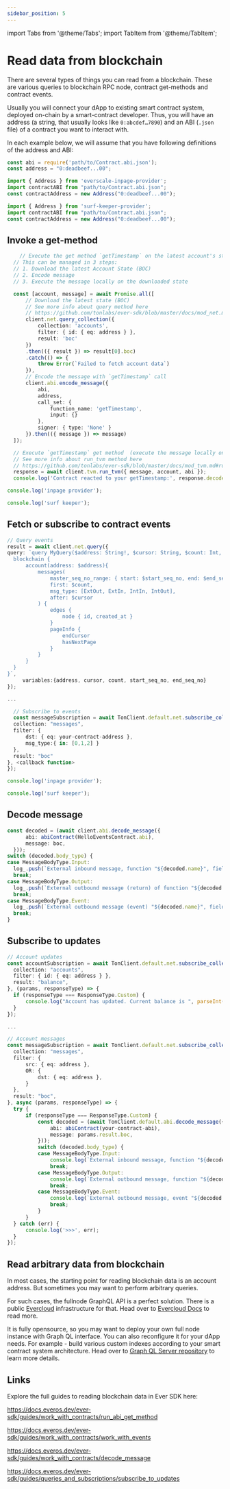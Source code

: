 ```yaml
---
sidebar_position: 5
---
```


import Tabs from '@theme/Tabs';
import TabItem from '@theme/TabItem';

# Read data from blockchain

There are several types of things you can read from a blockchain. These are various queries to blockchain RPC node, contract get-methods and contract events.

Usually you will connect your dApp to existing smart contract system, deployed on-chain by a smart-contract developer. Thus, you will have an address (a string, that usually looks like `0:abcdef…7890`) and an ABI (`.json` file) of a contract you want to interact with.

In each example below, we will assume that you have following definitions of the address and ABI:

<Tabs>
  <TabItem value="ever-sdk" label="ever-sdk-js">

  ```typescript
  const abi = require('path/to/Contract.abi.json');
  const address = "0:deadbeef...00";
  ```
  </TabItem>
  
  <TabItem value="inp-prov" label="everscale-inpage-provider">

  ```typescript
  import { Address } from 'everscale-inpage-provider';
  import contractABI from "path/to/Contract.abi.json";
  const contractAddress = new Address("0:deadbeef...00");
  ```
  </TabItem>

  <TabItem value="surf-keeper" label="surf-keeper-provider">

  ```typescript
  import { Address } from 'surf-keeper-provider';
  import contractABI from "path/to/Contract.abi.json";
  const contractAddress = new Address("0:deadbeef...00");
  ```
  </TabItem>
</Tabs>


## Invoke a get-method

<Tabs>
  <TabItem value="ever-sdk" label="ever-sdk-js">

  ```typescript
      // Execute the get method `getTimestamp` on the latest account's state
    // This can be managed in 3 steps:
    // 1. Download the latest Account State (BOC)
    // 2. Encode message
    // 3. Execute the message locally on the downloaded state

    const [account, message] = await Promise.all([
        // Download the latest state (BOC)
        // See more info about query method here 
        // https://github.com/tonlabs/ever-sdk/blob/master/docs/mod_net.md#query_collection
        client.net.query_collection({
            collection: 'accounts',
            filter: { id: { eq: address } },
            result: 'boc'
        })
        .then(({ result }) => result[0].boc)
        .catch(() => {
            throw Error(`Failed to fetch account data`)
        }),
        // Encode the message with `getTimestamp` call
        client.abi.encode_message({
            abi,
            address,
            call_set: {
                function_name: 'getTimestamp',
                input: {}
            },
            signer: { type: 'None' }
        }).then(({ message }) => message)
    ]);

    // Execute `getTimestamp` get method  (execute the message locally on TVM)
    // See more info about run_tvm method here 
    // https://github.com/tonlabs/ever-sdk/blob/master/docs/mod_tvm.md#run_tvm
    response = await client.tvm.run_tvm({ message, account, abi });
    console.log('Contract reacted to your getTimestamp:', response.decoded.output);
  ```
  </TabItem>

  <TabItem value="inp-prov" label="everscale-inpage-provider">

  ```typescript
  console.log('inpage provider');
  ```
  </TabItem>

  <TabItem value="surf-keeper" label="surf-keeper-provider">

  ```typescript
  console.log('surf keeper');
  ```
  </TabItem>
</Tabs>

## Fetch or subscribe to contract events

<Tabs>
  <TabItem value="ever-sdk" label="ever-sdk-js">

  ```typescript
  // Query events
  result = await client.net.query({
  query: `query MyQuery($address: String!, $cursor: String, $count: Int, $start_seq_no: Int, end_seq_no: Int) {
    blockchain {
        account(address: $address){
            messages(
                master_seq_no_range: { start: $start_seq_no, end: $end_seq_no }
                first: $count,
                msg_type: [ExtOut, ExtIn, IntIn, IntOut],
                after: $cursor
            ) {
                edges {
                    node { id, created_at }
                }
                pageInfo {
                    endCursor
                    hasNextPage
                }
            }
        }
    }
}`,
       variables:{address, cursor, count, start_seq_no, end_seq_no}
}); 

...

    // Subscribe to events
    const messageSubscription = await TonClient.default.net.subscribe_collection({
    collection: "messages",
    filter: {
        dst: { eq: your-contract-address },
        msg_type:{ in: [0,1,2] }
    },
    result: "boc"
}, <callback function>
});

  ```
  </TabItem>

  <TabItem value="inp-prov" label="everscale-inpage-provider">

  ```typescript
  console.log('inpage provider');
  ```
  </TabItem>

  <TabItem value="surf-keeper" label="surf-keeper-provider">

  ```typescript
  console.log('surf keeper');
  ```
  </TabItem>
</Tabs>

## Decode message

<Tabs>
  <TabItem value="ever-sdk" label="ever-sdk-js">

  ```typescript
 const decoded = (await client.abi.decode_message({
        abi: abiContract(HelloEventsContract.abi),
        message: boc,
    }));
switch (decoded.body_type) {
case MessageBodyType.Input:
    log_.push(`External inbound message, function "${decoded.name}", fields: ${JSON.stringify(decoded.value)}` );
    break;
case MessageBodyType.Output:
    log_.push(`External outbound message (return) of function "${decoded.name}", fields: ${JSON.stringify(decoded.value)}`);
    break;
case MessageBodyType.Event:
    log_.push(`External outbound message (event) "${decoded.name}", fields: ${JSON.stringify(decoded.value)}`);
    break;
}
  ```
  </TabItem>
</Tabs>

## Subscribe to updates

<Tabs>
  <TabItem value="ever-sdk" label="ever-sdk-js">

  ```typescript
// Account updates
const accountSubscription = await TonClient.default.net.subscribe_collection({
    collection: "accounts",
    filter: { id: { eq: address } },
    result: "balance",
}, (params, responseType) => {
    if (responseType === ResponseType.Custom) {
        console.log("Account has updated. Current balance is ", parseInt(params.result.balance));
    }
});

...

  // Account messages
  const messageSubscription = await TonClient.default.net.subscribe_collection({
    collection: "messages",
    filter: {
        src: { eq: address },
        OR: {
            dst: { eq: address },
        }
    },
    result: "boc",
}, async (params, responseType) => {
    try {
        if (responseType === ResponseType.Custom) {
            const decoded = (await TonClient.default.abi.decode_message({
                abi: abiContract(your-contract-abi),
                message: params.result.boc,
            }));
            switch (decoded.body_type) {
            case MessageBodyType.Input:
                console.log(`External inbound message, function "${decoded.name}", parameters: `, JSON.stringify(decoded.value));
                break;
            case MessageBodyType.Output:
                console.log(`External outbound message, function "${decoded.name}", result`, JSON.stringify(decoded.value));
                break;
            case MessageBodyType.Event:
                console.log(`External outbound message, event "${decoded.name}", parameters`, JSON.stringify(decoded.value));
                break;
            }
        }
    } catch (err) {
        console.log('>>>', err);
    }
}); 
  ```
  </TabItem>
</Tabs>

## Read arbitrary data from blockchain

In most cases, the starting point for reading blockchain data is an account address. But sometimes you may want to perform arbitrary queries.

For such cases, the fullnode GraphQL API is a perfect solution. There is a public [Evercloud](https://evercloud.dev/) infrastructure for that. Head over to [Evercloud Docs](https://docs.evercloud.dev/) to read more.

It is fully opensource, so you may want to deploy your own full node instance with Graph QL interface. You can also reconfigure it for your dApp needs. For example - build various custom indexes according to your smart contract system architecture. Head over to [Graph QL Server repository](https://github.com/tonlabs/ton-q-server) to learn more details.

## Links

Explore the full guides to reading blockchain data in Ever SDK here:

https://docs.everos.dev/ever-sdk/guides/work_with_contracts/run_abi_get_method

https://docs.everos.dev/ever-sdk/guides/work_with_contracts/work_with_events

https://docs.everos.dev/ever-sdk/guides/work_with_contracts/decode_message

https://docs.everos.dev/ever-sdk/guides/queries_and_subscriptions/subscribe_to_updates